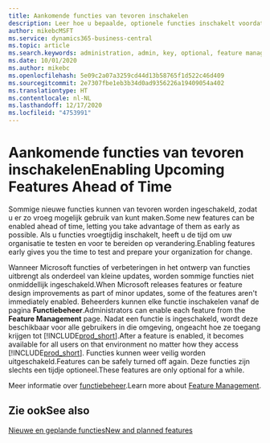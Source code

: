 ```yaml
---
title: Aankomende functies van tevoren inschakelen
description: Leer hoe u bepaalde, optionele functies inschakelt voordat ze verplicht worden.
author: mikebcMSFT
ms.service: dynamics365-business-central
ms.topic: article
ms.search.keywords: administration, admin, key, optional, feature management, early access, preview
ms.date: 10/01/2020
ms.author: mikebc
ms.openlocfilehash: 5e09c2a07a3259cd44d13b58765f1d522c46d409
ms.sourcegitcommit: 2e7307fbe1eb3b34d0ad9356226a19409054a402
ms.translationtype: HT
ms.contentlocale: nl-NL
ms.lasthandoff: 12/17/2020
ms.locfileid: "4753991"
---
```

# <a name="enabling-upcoming-features-ahead-of-time"></a><span data-ttu-id="889bb-103">Aankomende functies van tevoren inschakelen</span><span class="sxs-lookup"><span data-stu-id="889bb-103">Enabling Upcoming Features Ahead of Time</span></span>

<span data-ttu-id="889bb-104">Sommige nieuwe functies kunnen van tevoren worden ingeschakeld, zodat u er zo vroeg mogelijk gebruik van kunt maken.</span><span class="sxs-lookup"><span data-stu-id="889bb-104">Some new features can be enabled ahead of time, letting you take advantage of them as early as possible.</span></span> <span data-ttu-id="889bb-105">Als u functies vroegtijdig inschakelt, heeft u de tijd om uw organisatie te testen en voor te bereiden op verandering.</span><span class="sxs-lookup"><span data-stu-id="889bb-105">Enabling features early gives you the time to test and prepare your organization for change.</span></span>

<span data-ttu-id="889bb-106">Wanneer Microsoft functies of verbeteringen in het ontwerp van functies uitbrengt als onderdeel van kleine updates, worden sommige functies niet onmiddellijk ingeschakeld.</span><span class="sxs-lookup"><span data-stu-id="889bb-106">When Microsoft releases features or feature design improvements as part of minor updates, some of the features aren't immediately enabled.</span></span> <span data-ttu-id="889bb-107">Beheerders kunnen elke functie inschakelen vanaf de pagina **Functiebeheer**.</span><span class="sxs-lookup"><span data-stu-id="889bb-107">Administrators can enable each feature from the **Feature Management** page.</span></span> <span data-ttu-id="889bb-108">Nadat een functie is ingeschakeld, wordt deze beschikbaar voor alle gebruikers in die omgeving, ongeacht hoe ze toegang krijgen tot [!INCLUDE[prod_short](includes/prod_short.md)].</span><span class="sxs-lookup"><span data-stu-id="889bb-108">After a feature is enabled, it becomes available for all users on that environment no matter how they access [!INCLUDE[prod_short](includes/prod_short.md)].</span></span> <span data-ttu-id="889bb-109">Functies kunnen weer veilig worden uitgeschakeld.</span><span class="sxs-lookup"><span data-stu-id="889bb-109">Features can be safely turned off again.</span></span> <span data-ttu-id="889bb-110">Deze functies zijn slechts een tijdje optioneel.</span><span class="sxs-lookup"><span data-stu-id="889bb-110">These features are only optional for a while.</span></span>

<span data-ttu-id="889bb-111">Meer informatie over [functiebeheer](/dynamics365/business-central/dev-itpro/administration/feature-management).</span><span class="sxs-lookup"><span data-stu-id="889bb-111">Learn more about [Feature Management](/dynamics365/business-central/dev-itpro/administration/feature-management).</span></span>  

## <a name="see-also"></a><span data-ttu-id="889bb-112">Zie ook</span><span class="sxs-lookup"><span data-stu-id="889bb-112">See also</span></span>

[<span data-ttu-id="889bb-113">Nieuwe en geplande functies</span><span class="sxs-lookup"><span data-stu-id="889bb-113">New and planned features</span></span>](https://aka.ms/Dynamics365ReleasePlan)  
